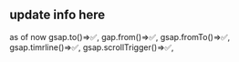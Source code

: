 ## update info here
 as of now 
 gsap.to()=>✅,
 gap.from()=>✅,
 gsap.fromTo()=>✅,
 gsap.timrline()=>✅,
 gsap.scrollTrigger()=>✅,
